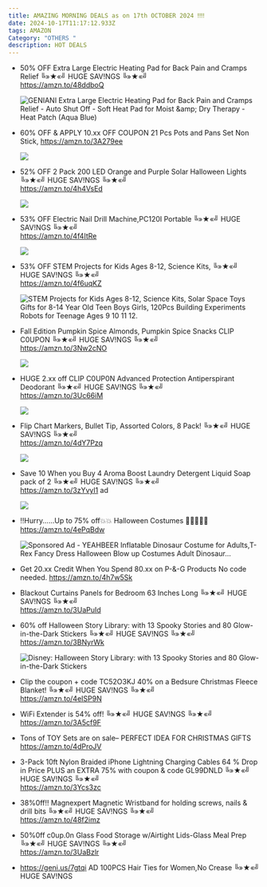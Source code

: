 ```yaml
---
title: AMAZING MORNING DEALS as on 17th OCTOBER 2024 ‼‼
date: 2024-10-17T11:17:12.933Z
tags: AMAZON
Category: "OTHERS "
description: HOT DEALS
---
```

* 50% OFF 
  Extra Large Electric Heating Pad for Back Pain and Cramps Relief 
  ╚»★«╝ HUGE SAV!NGS ╚»★«╝\
  https://amzn.to/48ddboQ<!--StartFragment-->

  ![GENIANI Extra Large Electric Heating Pad for Back Pain and Cramps Relief - Auto Shut Off - Soft Heat Pad for Moist \&amp; Dry Therapy - Heat Patch (Aqua Blue)](https://m.media-amazon.com/images/I/91N9aL65VnL.__AC_SX300_SY300_QL70_FMwebp_.jpg)
* 60% OFF & APPLY 10.xx OFF COUPON 
  21 Pcs Pots and Pans Set Non Stick, 
  https://amzn.to/3A279ee<!--StartFragment-->

  ![](https://m.media-amazon.com/images/I/7144FcUnkiL._AC_SL1500_.jpg)
* 52% OFF 
  2 Pack 200 LED Orange and Purple Solar Halloween Lights 
  ╚»★«╝ HUGE SAV!NGS ╚»★«╝\
  https://amzn.to/4h4VsEd<!--StartFragment-->

  ![](https://m.media-amazon.com/images/I/91IhiDV3UiL._AC_SL1500_.jpg)
* 53% OFF
  Electric Nail Drill Machine,PC120I Portable 
  ╚»★«╝ HUGE SAV!NGS ╚»★«╝\
  https://amzn.to/4f4ItRe<!--StartFragment-->

  ![](https://m.media-amazon.com/images/I/71HmFKgLRgL._SL1500_.jpg)
* 53% OFF 
  STEM Projects for Kids Ages 8-12, Science Kits, 
  ╚»★«╝ HUGE SAV!NGS ╚»★«╝\
  https://amzn.to/4f6uqKZ<!--StartFragment-->

  ![STEM Projects for Kids Ages 8-12, Science Kits, Solar Space Toys Gifts for 8-14 Year Old Teen Boys Girls, 120Pcs Building Experiments Robots for Teenage Ages 9 10 11 12.](https://m.media-amazon.com/images/I/81HyT1O3VgS.__AC_SX300_SY300_QL70_FMwebp_.jpg)
* Fall Edition Pumpkin Spice Almonds, Pumpkin Spice Snacks
  CLIP C0UPON
  ╚»★«╝ HUGE SAV!NGS ╚»★«╝\
  https://amzn.to/3Nw2cNO<!--StartFragment-->

  ![](https://m.media-amazon.com/images/I/81Z0gFbMsWL._SL1500_.jpg)
* HUGE 2.xx off CLIP C0UP0N 
  Advanced Protection Antiperspirant Deodorant
  ╚»★«╝ HUGE SAV!NGS ╚»★«╝\
  https://amzn.to/3Uc66iM<!--StartFragment-->

  ![](https://m.media-amazon.com/images/I/71-Y6--TdKL._SL1500_.jpg)
* Flip Chart Markers, Bullet Tip, Assorted Colors, 8 Pack!
  ╚»★«╝ HUGE SAV!NGS ╚»★«╝\
  https://amzn.to/4dY7Pzq<!--StartFragment-->

  ![](https://m.media-amazon.com/images/I/81WhwH+1IrL._AC_SL1500_.jpg)
* Save 10 When you Buy 4
  Aroma Boost Laundry Detergent Liquid Soap pack of 2
  ╚»★«╝ HUGE SAV!NGS ╚»★«╝\
  https://amzn.to/3zYvyl1   ad<!--StartFragment-->

  ![](https://m.media-amazon.com/images/I/81aofG6DpJL._AC_SL1500_.jpg)
* ‼Hurry……Up to 75% off💥💥
  Halloween Costumes 🎃🎃🎃🎃🎃
  https://amzn.to/4ePqBdw<!--StartFragment-->

  ![Sponsored Ad - YEAHBEER Inflatable Dinosaur Costume for Adults,T-Rex Fancy Dress Halloween Blow up Costumes Adult Dinosaur...](https://m.media-amazon.com/images/I/6101iHpAm2L._AC_UL320_.jpg)
* Get 20.xx Credit When You Spend 80.xx on P-&-G Products
  No code needed.
  https://amzn.to/4h7w5Sk
* Blackout Curtains Panels for Bedroom 63 Inches Long 
  ╚»★«╝ HUGE SAV!NGS ╚»★«╝\
  https://amzn.to/3UaPuId
* 60% off
  Halloween Story Library: with 13 Spooky Stories and 80 Glow-in-the-Dark Stickers
  ╚»★«╝ HUGE SAV!NGS ╚»★«╝\
  https://amzn.to/3BNyrWk<!--StartFragment-->

  ![Disney: Halloween Story Library: with 13 Spooky Stories and 80 Glow-in-the-Dark Stickers](https://m.media-amazon.com/images/I/71oIo+mDq0L._SY385_.jpg)
* Clip the coupon + code TC52O3KJ 
  40% on a Bedsure Christmas Fleece Blanket!
  ╚»★«╝ HUGE SAV!NGS ╚»★«╝\
  https://amzn.to/4eISP9N
* WiFi Extender is 54% off! 
  ╚»★«╝ HUGE SAV!NGS ╚»★«╝\
  https://amzn.to/3A5cf9F
* Tons of TOY Sets are on sale– PERFECT IDEA FOR CHRISTMAS GIFTS 
  https://amzn.to/4dProJV
* 3-Pack 10ft Nylon Braided iPhone Lightning Charging Cables
  64 % Drop in Price PLUS an EXTRA 75% with coupon & code GL99DNLD 
  ╚»★«╝ HUGE SAV!NGS ╚»★«╝\
  https://amzn.to/3Ycs3zc
* 38%0ff!! 
  Magnexpert Magnetic Wristband for holding screws, nails & drill bits
  ╚»★«╝ HUGE SAV!NGS ╚»★«╝\
  https://amzn.to/48f2imz
* 50%0ff c0up.0n
  Glass Food Storage w/Airtight Lids-Glass Meal Prep
  ╚»★«╝ HUGE SAV!NGS ╚»★«╝\
  https://amzn.to/3UaBzlr
* https://geni.us/7gtqi   AD
  100PCS Hair Ties for Women,No Crease
  ╚»★«╝ HUGE SAV!NGS